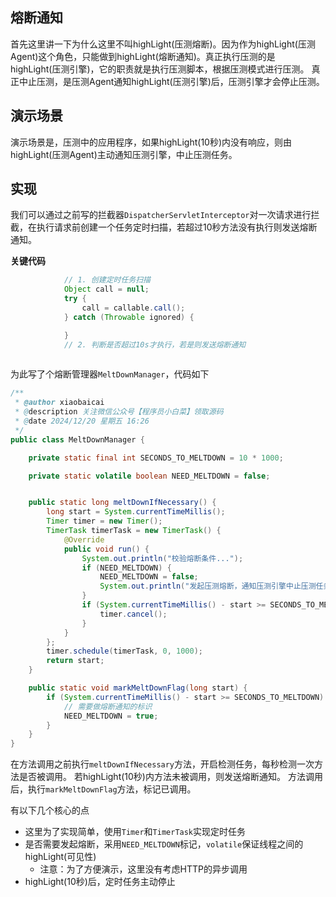 ## 熔断通知
首先这里讲一下为什么这里不叫highLight(压测熔断)。因为作为highLight(压测Agent)这个角色，只能做到highLight(熔断通知)。真正执行压测的是highLight(压测引擎)，它的职责就是执行压测脚本，根据压测模式进行压测。
真正中止压测，是压测Agent通知highLight(压测引擎)后，压测引擎才会停止压测。

## 演示场景
演示场景是，压测中的应用程序，如果highLight(10秒)内没有响应，则由highLight(压测Agent)主动通知压测引擎，中止压测任务。

## 实现
我们可以通过之前写的拦截器`DispatcherServletInterceptor`对一次请求进行拦截，在执行请求前创建一个任务定时扫描，若超过10秒方法没有执行则发送熔断通知。

**关键代码**
```java
            // 1. 创建定时任务扫描
            Object call = null;
            try {
                call = callable.call();
            } catch (Throwable ignored) {

            }
            // 2. 判断是否超过10s才执行，若是则发送熔断通知
            
```
为此写了个熔断管理器`MeltDownManager`，代码如下
```java
/**
 * @author xiaobaicai
 * @description 关注微信公众号【程序员小白菜】领取源码
 * @date 2024/12/20 星期五 16:26
 */
public class MeltDownManager {

    private static final int SECONDS_TO_MELTDOWN = 10 * 1000;

    private static volatile boolean NEED_MELTDOWN = false;


    public static long meltDownIfNecessary() {
        long start = System.currentTimeMillis();
        Timer timer = new Timer();
        TimerTask timerTask = new TimerTask() {
            @Override
            public void run() {
                System.out.println("校验熔断条件...");
                if (NEED_MELTDOWN) {
                    NEED_MELTDOWN = false;
                    System.out.println("发起压测熔断，通知压测引擎中止压测任务.");
                }
                if (System.currentTimeMillis() - start >= SECONDS_TO_MELTDOWN) {
                    timer.cancel();
                }
            }
        };
        timer.schedule(timerTask, 0, 1000);
        return start;
    }

    public static void markMeltDownFlag(long start) {
        if (System.currentTimeMillis() - start >= SECONDS_TO_MELTDOWN) {
            // 需要做熔断通知的标识
            NEED_MELTDOWN = true;
        }
    }
}
```
在方法调用之前执行`meltDownIfNecessary`方法，开启检测任务，每秒检测一次方法是否被调用。
若highLight(10秒)内方法未被调用，则发送熔断通知。
方法调用后，执行`markMeltDownFlag`方法，标记已调用。

有以下几个核心的点
* 这里为了实现简单，使用`Timer`和`TimerTask`实现定时任务
* 是否需要发起熔断，采用`NEED_MELTDOWN`标记，`volatile`保证线程之间的highLight(可见性)
  * 注意：为了方便演示，这里没有考虑HTTP的异步调用
* highLight(10秒)后，定时任务主动停止
